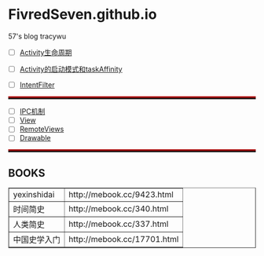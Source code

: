 # FivredSeven.github.io
57's blog
tracywu

- [ ] [Activity生命周期](./Activity生命周期.md)
- [ ] [Activity的启动模式和taskAffinity](./Activity的启动模式.md)
- [ ] [IntentFilter](./IntentFilter.md)


<hr style="height:3px;border:none;border-top:3px double red;" />

- [ ] [IPC机制](./IPC机制.md)
- [ ] [View](./View.md)
- [ ] [RemoteViews](./RemoteViews.md)
- [ ] [Drawable](./Drawable.md)

<hr style="height:3px;border:none;border-top:3px double red;" />      

## BOOKS
<table border="1">
<tr>
<td>yexinshidai</td>
<td>http://mebook.cc/9423.html</td>
</tr>
<tr>
<td>时间简史</td>
<td>http://mebook.cc/340.html</td>
</tr>
<tr>
<td>人类简史</td>
<td>http://mebook.cc/337.html</td>
</tr>
<tr>
<td>中国史学入门</td>
<td>http://mebook.cc/17701.html</td>
</tr>
</table>
